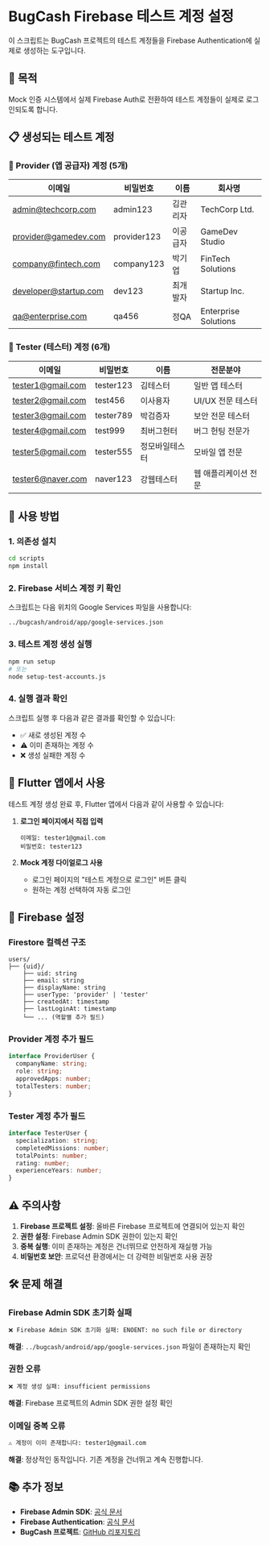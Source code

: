 # BugCash Firebase 테스트 계정 설정

이 스크립트는 BugCash 프로젝트의 테스트 계정들을 Firebase Authentication에 실제로 생성하는 도구입니다.

## 🎯 목적

Mock 인증 시스템에서 실제 Firebase Auth로 전환하여 테스트 계정들이 실제로 로그인되도록 합니다.

## 📋 생성되는 테스트 계정

### 🏢 Provider (앱 공급자) 계정 (5개)
| 이메일 | 비밀번호 | 이름 | 회사명 |
|--------|----------|------|--------|
| admin@techcorp.com | admin123 | 김관리자 | TechCorp Ltd. |
| provider@gamedev.com | provider123 | 이공급자 | GameDev Studio |
| company@fintech.com | company123 | 박기업 | FinTech Solutions |
| developer@startup.com | dev123 | 최개발자 | Startup Inc. |
| qa@enterprise.com | qa456 | 정QA | Enterprise Solutions |

### 👤 Tester (테스터) 계정 (6개)
| 이메일 | 비밀번호 | 이름 | 전문분야 |
|--------|----------|------|---------|
| tester1@gmail.com | tester123 | 김테스터 | 일반 앱 테스터 |
| tester2@gmail.com | test456 | 이사용자 | UI/UX 전문 테스터 |
| tester3@gmail.com | tester789 | 박검증자 | 보안 전문 테스터 |
| tester4@gmail.com | test999 | 최버그헌터 | 버그 헌팅 전문가 |
| tester5@gmail.com | tester555 | 정모바일테스터 | 모바일 앱 전문 |
| tester6@naver.com | naver123 | 강웹테스터 | 웹 애플리케이션 전문 |

## 🚀 사용 방법

### 1. 의존성 설치
```bash
cd scripts
npm install
```

### 2. Firebase 서비스 계정 키 확인
스크립트는 다음 위치의 Google Services 파일을 사용합니다:
```
../bugcash/android/app/google-services.json
```

### 3. 테스트 계정 생성 실행
```bash
npm run setup
# 또는
node setup-test-accounts.js
```

### 4. 실행 결과 확인
스크립트 실행 후 다음과 같은 결과를 확인할 수 있습니다:
- ✅ 새로 생성된 계정 수
- ⚠️ 이미 존재하는 계정 수
- ❌ 생성 실패한 계정 수

## 📱 Flutter 앱에서 사용

테스트 계정 생성 완료 후, Flutter 앱에서 다음과 같이 사용할 수 있습니다:

1. **로그인 페이지에서 직접 입력**
   ```
   이메일: tester1@gmail.com
   비밀번호: tester123
   ```

2. **Mock 계정 다이얼로그 사용**
   - 로그인 페이지의 "테스트 계정으로 로그인" 버튼 클릭
   - 원하는 계정 선택하여 자동 로그인

## 🔧 Firebase 설정

### Firestore 컬렉션 구조
```
users/
├── {uid}/
    ├── uid: string
    ├── email: string
    ├── displayName: string
    ├── userType: 'provider' | 'tester'
    ├── createdAt: timestamp
    ├── lastLoginAt: timestamp
    └── ... (역할별 추가 필드)
```

### Provider 계정 추가 필드
```typescript
interface ProviderUser {
  companyName: string;
  role: string;
  approvedApps: number;
  totalTesters: number;
}
```

### Tester 계정 추가 필드
```typescript
interface TesterUser {
  specialization: string;
  completedMissions: number;
  totalPoints: number;
  rating: number;
  experienceYears: number;
}
```

## ⚠️ 주의사항

1. **Firebase 프로젝트 설정**: 올바른 Firebase 프로젝트에 연결되어 있는지 확인
2. **권한 설정**: Firebase Admin SDK 권한이 있는지 확인
3. **중복 실행**: 이미 존재하는 계정은 건너뛰므로 안전하게 재실행 가능
4. **비밀번호 보안**: 프로덕션 환경에서는 더 강력한 비밀번호 사용 권장

## 🛠️ 문제 해결

### Firebase Admin SDK 초기화 실패
```bash
❌ Firebase Admin SDK 초기화 실패: ENOENT: no such file or directory
```
**해결**: `../bugcash/android/app/google-services.json` 파일이 존재하는지 확인

### 권한 오류
```bash
❌ 계정 생성 실패: insufficient permissions
```
**해결**: Firebase 프로젝트의 Admin SDK 권한 설정 확인

### 이메일 중복 오류
```bash
⚠️ 계정이 이미 존재합니다: tester1@gmail.com
```
**해결**: 정상적인 동작입니다. 기존 계정을 건너뛰고 계속 진행합니다.

## 📚 추가 정보

- **Firebase Admin SDK**: [공식 문서](https://firebase.google.com/docs/admin/setup)
- **Firebase Authentication**: [공식 문서](https://firebase.google.com/docs/auth)
- **BugCash 프로젝트**: [GitHub 리포지토리](https://github.com/jagallang/BUG)